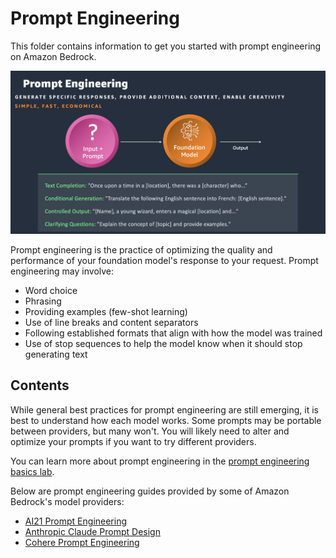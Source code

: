 # Prompt Engineering

This folder contains information to get you started with prompt engineering on Amazon Bedrock. 

![Prompt Engineering](images/prompt_engineering.png)

Prompt engineering is the practice of optimizing the quality and performance of your foundation model's response to your request. Prompt engineering may involve:

- Word choice
- Phrasing   
- Providing examples (few-shot learning)
- Use of line breaks and content separators 
- Following established formats that align with how the model was trained
- Use of stop sequences to help the model know when it should stop generating text

## Contents

While general best practices for prompt engineering are still emerging, it is best to understand how each model works. Some prompts may be portable between providers, but many won't. You will likely need to alter and optimize your prompts if you want to try different providers.

You can learn more about prompt engineering in the [prompt engineering basics lab](https://catalog.us-east-1.prod.workshops.aws/workshops/cdbce152-b193-43df-8099-908ee2d1a6e4/en-US/basic/bedrock-prompt-engineering).

Below are prompt engineering guides provided by some of Amazon Bedrock's model providers:

- [AI21 Prompt Engineering](https://docs.ai21.com/docs/prompt-engineering)
- [Anthropic Claude Prompt Design](https://docs.anthropic.com/claude/docs/introduction-to-prompt-design) 
- [Cohere Prompt Engineering](https://docs.cohere.com/docs/prompt-engineering)

